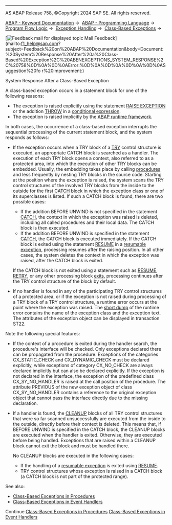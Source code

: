   

* * *

AS ABAP Release 758, ©Copyright 2024 SAP SE. All rights reserved.

[ABAP - Keyword Documentation](https://help.sap.com/doc/abapdocu_latest_index_htm/latest/en-US/abenabap.htm) →  [ABAP - Programming Language](https://help.sap.com/doc/abapdocu_latest_index_htm/latest/en-US/abenabap_reference.htm) →  [Program Flow Logic](https://help.sap.com/doc/abapdocu_latest_index_htm/latest/en-US/abenabap_flow_logic.htm) →  [Exception Handling](https://help.sap.com/doc/abapdocu_latest_index_htm/latest/en-US/abenabap_exceptions.htm) →  [Class-Based Exceptions](https://help.sap.com/doc/abapdocu_latest_index_htm/latest/en-US/abenexceptions.htm) → 

 [![](Mail.gif?object=Mail.gif "Feedback mail for displayed topic") Mail Feedback](mailto:f1_help@sap.com?subject=Feedback%20on%20ABAP%20Documentation&body=Document:%20System%20Response%20After%20a%20Class-Based%20Exception%2C%20ABENEXCEPTIONS_SYSTEM_RESPONSE%2C%20758%0D%0A%0D%0AError:%0D%0A%0D%0A%0D%0A%0D%0ASuggestion%20fo
r%20improvement:)

System Response After a Class-Based Exception

A class-based exception occurs in a statement block for one of the following reasons:

-   The exception is raised explicitly using the statement [RAISE EXCEPTION](https://help.sap.com/doc/abapdocu_latest_index_htm/latest/en-US/abapraise_exception_class.htm) or the addition [THROW](https://help.sap.com/doc/abapdocu_latest_index_htm/latest/en-US/abenconditional_expression_result.htm) in a [conditional expression](https://help.sap.com/doc/abapdocu_latest_index_htm/latest/en-US/abenconditional_expressions.htm).
-   The exception is raised implicitly by the [ABAP runtime framework](https://help.sap.com/doc/abapdocu_latest_index_htm/latest/en-US/abenabap_runtime_frmwk_glosry.htm "Glossary Entry").

In both cases, the occurrence of a class-based exception interrupts the sequential processing of the current statement block, and the system responds as follows:

-   If the exception occurs when a TRY block of a [TRY](https://help.sap.com/doc/abapdocu_latest_index_htm/latest/en-US/abaptry.htm) control structure is executed, an appropriate CATCH block is searched as a handler. The execution of each TRY block opens a context, also referred to as a protected area, into which the execution of other TRY blocks can be embedded. Usually, the embedding takes place by calling [procedures](https://help.sap.com/doc/abapdocu_latest_index_htm/latest/en-US/abenexceptions_procedures.htm) and less frequently by nesting TRY blocks in the source code. Starting at the position where the exception is raised, the system scans the TRY control structures of the involved TRY blocks from the inside to the outside for the first [CATCH](https://help.sap.com/doc/abapdocu_latest_index_htm/latest/en-US/abapcatch_try.htm) block in which the exception class or one of its superclasses is listed. If such a CATCH block is found, there are two possible cases:
    
    -   If the addition BEFORE UNWIND is not specified in the statement [CATCH](https://help.sap.com/doc/abapdocu_latest_index_htm/latest/en-US/abapcatch_try.htm), the context in which the exception was raised is deleted, including all called procedures and their local data. The CATCH block is then executed.
    -   If the addition BEFORE UNWIND is specified in the statement [CATCH](https://help.sap.com/doc/abapdocu_latest_index_htm/latest/en-US/abapcatch_try.htm), the CATCH block is executed immediately. If the CATCH block is exited using the statement [RESUME](https://help.sap.com/doc/abapdocu_latest_index_htm/latest/en-US/abapresume.htm) in a [resumable exception](https://help.sap.com/doc/abapdocu_latest_index_htm/latest/en-US/abenresumable_exception_glosry.htm "Glossary Entry"), processing resumes after the raising position. In all other cases, the system deletes the context in which the exception was raised, after the CATCH block is exited.
    
    If the CATCH block is not exited using a statement such as [RESUME](https://help.sap.com/doc/abapdocu_latest_index_htm/latest/en-US/abapresume.htm), [RETRY](https://help.sap.com/doc/abapdocu_latest_index_htm/latest/en-US/abapretry.htm), or any other processing block [exits](https://help.sap.com/doc/abapdocu_latest_index_htm/latest/en-US/abenleave_processing_blocks.htm), processing continues after the TRY control structure of the block by default.
    
-   If no handler is found in any of the participating TRY control structures of a protected area, or if the exception is not raised during processing of a TRY block of a TRY control structure, a runtime error occurs at the point where the exception was raised. The [short dump](https://help.sap.com/doc/abapdocu_latest_index_htm/latest/en-US/abenshort_dump_glosry.htm "Glossary Entry") of the runtime error contains the name of the exception class and the exception text. The attributes of the exception object can be displayed in transaction ST22.

Note the following special features:

-   If the context of a procedure is exited during the handler search, the procedure's interface will be checked. Only exceptions declared there can be propagated from the procedure. Exceptions of the categories CX\_STATIC\_CHECK and CX\_DYNAMIC\_CHECK must be declared explicitly, while exceptions of category CX\_NO\_CHECK are always declared implicitly but can also be declared explicitly. If the exception is not declared in the interface, the exception of the predefined class CX\_SY\_NO\_HANDLER is raised at the call position of the procedure. The attribute PREVIOUS of the new exception object of class CX\_SY\_NO\_HANDLER contains a reference to the original exception object that cannot pass the interface directly due to the missing declaration.
-   If a handler is found, the [CLEANUP](https://help.sap.com/doc/abapdocu_latest_index_htm/latest/en-US/abapcleanup.htm) blocks of all TRY control structures that were so far scanned unsuccessfully are executed from the inside to the outside, directly before their context is deleted. This means that, if BEFORE UNWIND is specified in the CATCH block, the CLEANUP blocks are executed when the handler is exited. Otherwise, they are executed before being handled. Exceptions that are raised within a CLEANUP block cannot exit the block and must be handled there.
    
    No CLEANUP blocks are executed in the following cases:
    
    -   If the handling of a [resumable exception](https://help.sap.com/doc/abapdocu_latest_index_htm/latest/en-US/abenresumable_exception_glosry.htm "Glossary Entry") is exited using [RESUME](https://help.sap.com/doc/abapdocu_latest_index_htm/latest/en-US/abapresume.htm).
    -   TRY control structures whose exception is raised in a CATCH block (a CATCH block is not part of the protected range).

See also:

-   [Class-Based Exceptions in Procedures](https://help.sap.com/doc/abapdocu_latest_index_htm/latest/en-US/abenexceptions_procedures.htm)
-   [Class-Based Exceptions in Event Handlers](https://help.sap.com/doc/abapdocu_latest_index_htm/latest/en-US/abenexceptions_events.htm)

Continue
[Class-Based Exceptions in Procedures](https://help.sap.com/doc/abapdocu_latest_index_htm/latest/en-US/abenexceptions_procedures.htm)
[Class-Based Exceptions in Event Handlers](https://help.sap.com/doc/abapdocu_latest_index_htm/latest/en-US/abenexceptions_events.htm)